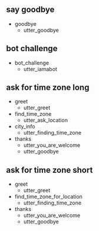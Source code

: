 ## say goodbye
* goodbye
  - utter_goodbye

## bot challenge
* bot_challenge
  - utter_iamabot

## ask for time zone long
* greet
  - utter_greet
* find_time_zone
  - utter_ask_location
* city_info
  - utter_finding_time_zone
* thanks
  - utter_you_are_welcome
  - utter_goodbye

## ask for time zone short
* greet
  - utter_greet
* find_time_zone_for_location
  - utter_finding_time_zone
* thanks
  - utter_you_are_welcome
  - utter_goodbye
  
 
  